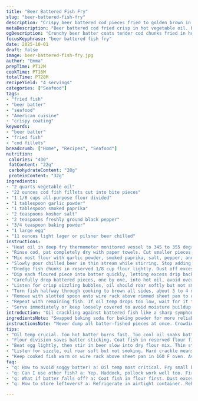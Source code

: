 ```yaml
---
title: "Beer Battered Fish Fry"
slug: "beer-battered-fish-fry"
description: "Crispy beer battered cod pieces fried to golden brown in hot vegetable oil. Uses a seasoned dry mix with garlic, smoked paprika, and black pepper. Light beer bubbles create airy batter. Cook in small batches for even browning and texture. Keep fish warm on a wire rack in the oven. Quick prep with simple pantry ingredients. Adjust heat if oil smokes or batter falls off. Substitute cod with haddock or pollock if needed. Perfect balance of crunch and moist flaky fish inside."
metaDescription: "Beer battered cod fried crisp in hot vegetable oil. Light lager bubbles puff airy batter while garlic, smoked paprika, salt, and pepper season every bite."
ogDescription: "Crunchy beer batter coats tender cod chunks fried in hot oil. Garlic and smoked paprika season. Keep batches small. Wire rack draining keeps crunch intact."
focusKeyphrase: "beer battered fish fry"
date: 2025-10-01
draft: false
image: beer-battered-fish-fry.jpg
author: "Emma"
prepTime: PT12M
cookTime: PT16M
totalTime: PT28M
recipeYield: "4 servings"
categories: ["Seafood"]
tags:
- "fried fish"
- "beer batter"
- "seafood"
- "American cuisine"
- "crispy coating"
keywords:
- "beer batter"
- "fried fish"
- "cod fillets"
breadcrumb: ["Home", "Recipes", "Seafood"]
nutrition: 
 calories: "430"
 fatContent: "22g"
 carbohydrateContent: "28g"
 proteinContent: "32g"
ingredients:
- "2 quarts vegetable oil"
- "22 ounces cod fish fillets cut into bite pieces"
- "1 1/8 cups all-purpose flour divided"
- "1 tablespoon garlic powder"
- "1 tablespoon smoked paprika"
- "2 teaspoons kosher salt"
- "2 teaspoons freshly ground black pepper"
- "3/4 teaspoon baking powder"
- "1 large egg"
- "11 ounces light lager or pilsner beer chilled"
instructions:
- "Heat oil in deep fry thermometer monitored vessel to 345 to 355 degrees F depending on stove quirks. Cast iron or dutch oven works."
- "Rinse cod, pat completely dry with paper towels. Cut smaller pieces for uniform cooking, about 3 inch chunks. Whole or large chunks dry poorly and can steam inside."
- "Mix most flour with garlic powder, smoked paprika, salt, pepper, and baking powder in wide shallow dish. Whisk in egg until crumbly paste forms."
- "Slowly pour chilled beer in thin stream while stirring. Stop adding when batter is pourable but thick enough to coat fish heavily without sliding off instantly."
- "Dredge fish chunks in reserved 1/8 cup flour lightly. Dust off excess. This dusting helps batter stick."
- "Dip each floured piece into batter quickly, letting excess drip back."
- "Carefully drop battered pieces, one by one, into hot oil, avoid overcrowding. Keep a spider or slotted spoon handy."
- "Listen for crisp sizzling bubbles, oil should roar softly but not smoke. Stir occasionally to prevent sticking or clumping."
- "Turn fish halfway through cooking to brown all sides, about 3 to 4 minutes total but mostly judge when crust is golden darkened with no raw batter spots."
- "Remove with slotted spoon onto wire rack above rimmed sheet pan to drain dry and stay crispy. Oven preheated to 160 degrees F keeps cooked fish warm."
- "Repeat with remaining fish. If oil temp drops too low, wait for it to return before frying next batch or batter will soak oil and get greasy."
- "Serve immediately or keep loosely covered to avoid moisture buildup. Hot sauce or tartar sauce optional, lemon wedges always recommended."
introduction: "Oil crackling against battered fish like a sharp symphony. I prefer cod for its flaky firmness, but other white fish work well too. Over the years, learned that drying fish thoroughly and lightly flouring before battering makes all the difference. Beer gives a subtle bitterness and bubbles that puff the batter, making the crust airy and crispy. Use a chilled beer to slow gluten development in flour - results in lighter coating. Pacing frying—small batches, hot steady oil—controls texture and flavor. I’ve burned batches rushing or had limp fish from cold oil. Visual cues matter more than timers. Keep crisp on wire racks, not paper towels."
ingredientsNote: "Swapped baking soda for baking powder for more reliable rise; soda sometimes creates off taste if overused. Smoked paprika adds a subtle smoky note without overpowering garlic powder seasoning. Using kosher salt instead of fine table salt ensures better seasoning control. Flour divided to coat fish first, then in batter for adhesion and crunch. Light lager beer adds mild bitterness and carbonation; pilsner or even strong ginger ale as alternative if beer isn’t available. Egg binds batter protein for elasticity. Vegetable oil chosen for high smoke point and neutral flavor; peanut or canola work too. If worried about allergies, coconut oil can fry but distinct flavor alters outcome. Temperature control crucial—too hot burns batter, too cold oil soaks it."
instructionsNote: "Never dump all batter-fished pieces at once. Crowding lowers oil temp, making crust soggy. Patience during frying essential—observe sizzling, listen to oil crackle, watch color shift to golden brown. When turning fish, be gentle to avoid batter flaking off. Rest fish on wire racks allows excess oil to drip and air to circulate, preserving crispness. Using a thermometer is non-negotiable; guessing temperature leads to inconsistent results. Batter thickness variable by beer carbonation and flour type; expect to adjust pour slowly. Dredging fish in flour first creates dry surface for better batter grip. Oven warming after frying prevents cooled soggy fish while finishing batches. Tried paper towels, but fish steams and loses crunch."
tips:
- "Oil temp crucial. Too hot batter burns fast. Too cool oil soaks batter, greasy mess. Use thermometer. 345 to 355 degrees F hits silky crust, crackling sound signals heat right. If bubbles die down, oil temp dropped—wait before next batch."
- "Flour division saves batter sticking. Coat fish in reserved flour first gently. Dust off excess. Creates dry surface. Batter grips better. Skip this step, batter slides off, ruins texture. Smaller pieces cook evenly. Whole big chunks trap steam, soggy inside, dry outside."
- "Beat egg lightly, then stir in beer slow into dry flour mix. Thin stream, whisk constantly. Batter thickness varies by beer carbonation, flour type. Test by coating fish, batter should cling but not drip instantly. If too thin, add tiny flour bit sparingly, not quick fix."
- "Listen for sizzle, oil roar soft but not smoking. Hard crackle means temp spike, burns outside. Turn fish gently mid fry, 3-4 min total. Golden dark crust signals done. Raw batter globs visible need more time. Fork poke fish, flakes gently separate if ready."
- "Keep cooked fish warm on wire rack above sheet pan in 160 F oven. Avoid paper towels—traps steam, sogginess. Wire rack lets air circulate, crust stays crisp longer. Avoid crowded batches in fryer. Drops oil temp quicker, soggy coating, slow cooking. Patience matters."
faq:
- "q: How to avoid soggy batter? a: Oil temp most critical. Fry small batches. Wait for oil to regain heat. Flouring fish first helps batter stick. Wire rack draining avoids steam buildup. Pat dry fish thoroughly. Skip paper towel resting, ruins crunch."
- "q: Can I use other fish? a: Yep. Haddock, pollock work well too. Firm white fish needed. Oily fish messes with batter consistency. Adjust cut size for uniform cooking. Dry fish completely before flouring. Try alternatives if cod unavailable or pricey."
- "q: What if batter falls off? a: Coat fish in flour first. Dust excess. Batter sticks better to dry surface. Check batter consistency. Too thin slips off. Oil temp off? Cooler oil makes batter absorb more oil, falls off easily. Also avoid overcrowding in pan."
- "q: How to store leftovers? a: Refrigerate in airtight container. Reheat in oven on wire rack to keep crisp. Microwave softens crust fast. Can freeze fried fish separately, but texture degrades. Best eaten fresh but proper reheating salvages some crunch."

---
```

